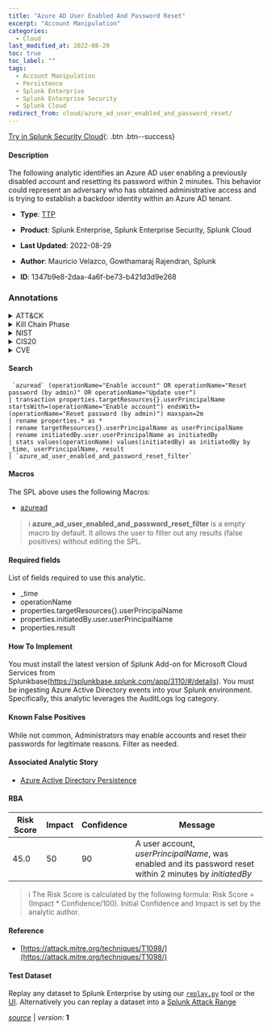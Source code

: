```yaml
---
title: "Azure AD User Enabled And Password Reset"
excerpt: "Account Manipulation"
categories:
  - Cloud
last_modified_at: 2022-08-29
toc: true
toc_label: ""
tags:
  - Account Manipulation
  - Persistence
  - Splunk Enterprise
  - Splunk Enterprise Security
  - Splunk Cloud
redirect_from: cloud/azure_ad_user_enabled_and_password_reset/
---
```




[Try in Splunk Security Cloud](https://www.splunk.com/en_us/cyber-security.html){: .btn .btn--success}

#### Description

The following analytic identifies an Azure AD user enabling a previously disabled account and resetting its password within 2 minutes. This behavior could represent an adversary who has obtained administrative access and is trying to establish a backdoor identity within an Azure AD tenant.

- **Type**: [TTP](https://github.com/splunk/security_content/wiki/Detection-Analytic-Types)
- **Product**: Splunk Enterprise, Splunk Enterprise Security, Splunk Cloud

- **Last Updated**: 2022-08-29
- **Author**: Mauricio Velazco, Gowthamaraj Rajendran, Splunk
- **ID**: 1347b9e8-2daa-4a6f-be73-b421d3d9e268

### Annotations
<details>
  <summary>ATT&CK</summary>

<div markdown="1">

#### [ATT&CK](https://attack.mitre.org/)

| ID          | Technique   | Tactic         |
| ----------- | ----------- |--------------- |
| [T1098](https://attack.mitre.org/techniques/T1098/) | Account Manipulation | Persistence |

</div>
</details>


<details>
  <summary>Kill Chain Phase</summary>

<div markdown="1">

* Installation


</div>
</details>


<details>
  <summary>NIST</summary>

<div markdown="1">

* DE.CM



</div>
</details>

<details>
  <summary>CIS20</summary>

<div markdown="1">

* CIS 10



</div>
</details>

<details>
  <summary>CVE</summary>

<div markdown="1">


</div>
</details>


#### Search

```
 `azuread` (operationName="Enable account" OR operationName="Reset password (by admin)" OR operationName="Update user") 
| transaction properties.targetResources{}.userPrincipalName startsWith=(operationName="Enable account") endsWith=(operationName="Reset password (by admin)") maxspan=2m 
| rename properties.* as * 
| rename targetResources{}.userPrincipalName as userPrincipalName 
| rename initiatedBy.user.userPrincipalName as initiatedBy 
| stats values(operationName) values(initiatedBy) as initiatedBy by _time, userPrincipalName, result 
| `azure_ad_user_enabled_and_password_reset_filter`
```

#### Macros
The SPL above uses the following Macros:
* [azuread](https://github.com/splunk/security_content/blob/develop/macros/azuread.yml)

> :information_source:
> **azure_ad_user_enabled_and_password_reset_filter** is a empty macro by default. It allows the user to filter out any results (false positives) without editing the SPL.



#### Required fields
List of fields required to use this analytic.
* _time
* operationName
* properties.targetResources{}.userPrincipalName
* properties.initiatedBy.user.userPrincipalName
* properties.result



#### How To Implement
You must install the latest version of Splunk Add-on for Microsoft Cloud Services from Splunkbase(https://splunkbase.splunk.com/app/3110/#/details). You must be ingesting Azure Active Directory events into your Splunk environment. Specifically, this analytic leverages the AuditLogs log category.
#### Known False Positives
While not common, Administrators may enable accounts and reset their passwords for legitimate reasons. Filter as needed.

#### Associated Analytic Story
* [Azure Active Directory Persistence](/stories/azure_active_directory_persistence)




#### RBA

| Risk Score  | Impact      | Confidence   | Message      |
| ----------- | ----------- |--------------|--------------|
| 45.0 | 50 | 90 | A user account, $userPrincipalName$, was enabled and its password reset within 2 minutes by $initiatedBy$ |


> :information_source:
> The Risk Score is calculated by the following formula: Risk Score = (Impact * Confidence/100). Initial Confidence and Impact is set by the analytic author.


#### Reference

* [https://attack.mitre.org/techniques/T1098/](https://attack.mitre.org/techniques/T1098/)



#### Test Dataset
Replay any dataset to Splunk Enterprise by using our [`replay.py`](https://github.com/splunk/attack_data#using-replaypy) tool or the [UI](https://github.com/splunk/attack_data#using-ui).
Alternatively you can replay a dataset into a [Splunk Attack Range](https://github.com/splunk/attack_range#replay-dumps-into-attack-range-splunk-server)




[*source*](https://github.com/splunk/security_content/tree/develop/detections/cloud/azure_ad_user_enabled_and_password_reset.yml) \| *version*: **1**